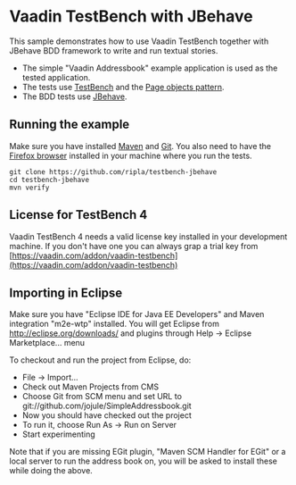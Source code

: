 Vaadin TestBench with JBehave
=============================

This sample demonstrates how to use Vaadin TestBench together with JBehave BDD framework to
write and run textual stories.
 * The simple "Vaadin Addressbook" example application is used as the tested application.
 * The tests use [TestBench](https://vaadin.com/add-ons/testbench) and the 
   [Page objects pattern](https://code.google.com/p/selenium/wiki/PageObjects). 
 * The BDD tests use [JBehave](http://jbehave.org/).

Running the example
-------------------
Make sure you have installed [Maven](http://maven.apache.org/) and 
[Git](http://git-scm.com/). You also need to have the 
[Firefox browser](https://www.mozilla.org/en-US/firefox/new/) installed 
in your machine where you run the tests. 

    git clone https://github.com/ripla/testbench-jbehave
    cd testbench-jbehave
    mvn verify

License for TestBench 4
-----------------------
Vaadin TestBench 4 needs a valid license key installed in your development machine. If you don't have one you can always grap a trial key from [https://vaadin.com/addon/vaadin-testbench](https://vaadin.com/addon/vaadin-testbench)

Importing in Eclipse
--------------------
Make sure you have "Eclipse IDE for Java EE Developers" and Maven integration 
"m2e-wtp" installed. You will get Eclipse from http://eclipse.org/downloads/ and 
plugins through Help -> Eclipse Marketplace... menu

To checkout and run the project from Eclipse, do:
- File -> Import...
- Check out Maven Projects from CMS
- Choose Git from SCM menu and set URL to git://github.com/jojule/SimpleAddressbook.git
- Now you should have checked out the project
- To run it, choose Run As -> Run on Server
- Start experimenting

Note that if you are missing EGit plugin, "Maven SCM Handler for EGit" or a 
local server to run the address book on, you will be asked to install these 
while doing the above.

